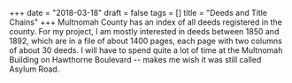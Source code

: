 +++
date = "2018-03-18"
draft = false
tags = []
title = "Deeds and Title Chains"
+++
Multnomah County has an index of all deeds registered in the county. For my project, I am mostly interested in deeds between 1850 and 1892, which are in a file of about 1400 pages, each page with two columns of about 30 deeds. I will have to spend quite a lot of time at the Multnomah Building on Hawthorne Boulevard -- makes me wish it was still called Asylum Road.